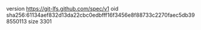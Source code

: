 version https://git-lfs.github.com/spec/v1
oid sha256:61134aef832d13da22cbc0edbfff16f3456e8f88733c2270faec5db398550113
size 3301
